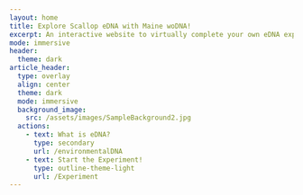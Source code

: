 ```yaml
---
layout: home
title: Explore Scallop eDNA with Maine woDNA!
excerpt: An interactive website to virtually complete your own eDNA experiment
mode: immersive
header:
  theme: dark
article_header:
  type: overlay
  align: center
  theme: dark
  mode: immersive
  background_image:
    src: /assets/images/SampleBackground2.jpg
  actions:
    - text: What is eDNA?
      type: secondary
      url: /environmentalDNA
    - text: Start the Experiment!
      type: outline-theme-light
      url: /Experiment
---
```


